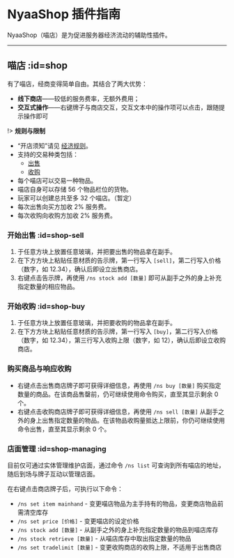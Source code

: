 # NyaaShop 插件指南

NyaaShop（喵店）是为促进服务器经济流动的辅助性插件。

--------

## 喵店 :id=shop

有了喵店，经商变得简单自由。其结合了两大优势：

- **线下商店**——较低的服务费率，无额外费用；
- **交互式操作**——右键牌子与商店交互，交互文本中的操作项可以点击，跟随提示操作即可

!> **规则与限制**

- “开店须知”请见 [经济规则](nyaa/economic#shop-restrictions)。
- 支持的交易种类包括：
  + [出售](#shop-sell)
  + [收购](#shop-buy)
- 每个喵店可以交易一种物品。
- 喵店自身可以存储 56 个物品栏位的货物。
- 玩家可以创建总共至多 32 个喵店。（暂定）
- 每次出售向买方加收 2% 服务费。
- 每次收购向收购方加收 2% 服务费。

### 开始出售 :id=shop-sell

1. 于任意方块上放置任意玻璃，并把要出售的物品拿在副手。
2. 在下方方块上粘贴任意材质的告示牌，第一行写入 `[sell]`，第二行写入价格（数字，如 12.34），确认后即设立出售商店。
3. 右键点击告示牌，再使用 `/ns stock add [数量]` 即可从副手之外的身上补充指定数量的相应物品。

### 开始收购 :id=shop-buy

1. 于任意方块上放置任意玻璃，并把要收购的物品拿在副手。
2. 在下方方块上粘贴任意材质的告示牌，第一行写入 `[buy]`，第二行写入价格（数字，如 12.34），第三行写入收购上限（数字，如 12），确认后即设立收购商店。

### 购买商品与响应收购

- 右键点击出售商店牌子即可获得详细信息，再使用 `/ns buy [数量]` 购买指定数量的商品。在该商品售罄前，仍可继续使用命令购买，直至其显示剩余 0 个。
- 右键点击收购商店牌子即可获得详细信息，再使用 `/ns sell [数量]` 从副手之外的身上出售指定数量的物品。在该物品收购量抵达上限前，你仍可继续使用命令出售，直至其显示剩余 0 个。

### 店面管理 :id=shop-managing

目前仅可通过实体管理维护店面，通过命令 `/ns list` 可查询到所有喵店的地址，随后到场与牌子互动以管理店面。

在右键点击商店牌子后，可执行以下命令：

- `/ns set item mainhand` - 变更喵店物品为主手持有的物品，变更商店物品前需清空库存
- `/ns set price [价格]` - 变更喵店的设定价格
- `/ns stock add [数量]` - 从副手之外的身上补充指定数量的物品到喵店库存
- `/ns stock retrieve [数量]` - 从喵店库存中取出指定数量的物品
- `/ns set tradelimit [数量]` - 变更收购商店的收购上限，不适用于出售商店